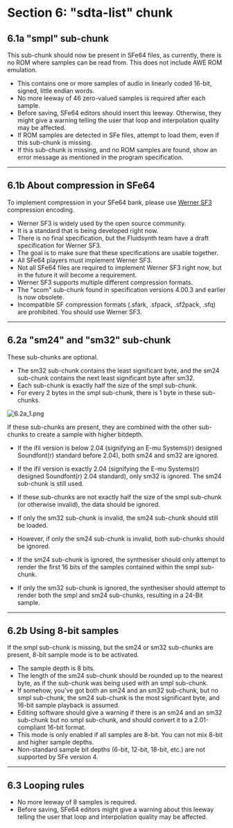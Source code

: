 # Section 6: "sdta-list" chunk

## 6.1a "smpl" sub-chunk

This sub-chunk should now be present in SFe64 files, as currently, there is no ROM where samples can be read from. This does not include AWE ROM emulation.

- This contains one or more samples of audio in linearly coded 16-bit, signed, little endian words.
- No more leeway of 46 zero-valued samples is required after each sample.
- Before saving, SFe64 editors should insert this leeway. Otherwise, they might give a warning telling the user that loop and interpolation quality may be affected.
- If ROM samples are detected in SFe files, attempt to load them, even if this sub-chunk is missing.
- If this sub-chunk is missing, and no ROM samples are found, show an error message as mentioned in the program specification.

* * *

## 6.1b About compression in SFe64

To implement compression in your SFe64 bank, please use [Werner SF3](https://github.com/FluidSynth/fluidsynth/wiki/SoundFont3Format) compression encoding.

- Werner SF3 is widely used by the open source community.
- It is a standard that is being developed right now.
- There is no final specification, but the Fluidsynth team have a draft specification for Werner SF3.
- The goal is to make sure that these specifications are usable together.
- All SFe64 players must implement Werner SF3.
- Not all SFe64 files are required to implement Werner SF3 right now, but in the future it will become a requirement.
- Werner SF3 supports multiple different compression formats.
- The "scom" sub-chunk found in specification versions 4.00.3 and earlier is now obsolete.
- Incompatible SF compression formats (.sfark, .sfpack, .sf2pack, .sfq) are prohibited. You should use Werner SF3.

* * *

## 6.2a "sm24" and "sm32" sub-chunk

These sub-chunks are optional.

- The sm32 sub-chunk contains the least significant byte, and the sm24 sub-chunk contains the next least significant byte after sm32.
- Each sub-chunk is exactly half the size of the smpl sub-chunk.
- For every 2 bytes in the smpl sub-chunk, there is 1 byte in these sub-chunks.

![6.2a_1.png](../../../_resources/6.2a_1.png)

If these sub-chunks are present, they are combined with the other sub-chunks to create a sample with higher bitdepth.

- If the ifil version is below 2.04 (signifying an E-mu Systems(r) designed Soundfont(r) standard before 2.04), both sm24 and sm32 are ignored.
    
- If the ifil version is exactly 2.04 (signifying the E-mu Systems(r) designed Soundfont(r) 2.04 standard), only sm32 is ignored. The sm24 sub-chunk is still used.
    
- If these sub-chunks are not exactly half the size of the smpl sub-chunk (or otherwise invalid), the data should be ignored.
    
- If only the sm32 sub-chunk is invalid, the sm24 sub-chunk should still be loaded.
    
- However, if only the sm24 sub-chunk is invalid, both sub-chunks should be ignored.
    
- If the sm24 sub-chunk is ignored, the synthesiser should only attempt to render the first 16 bits of the samples contained within the smpl sub-chunk.
    
- If only the sm32 sub-chunk is ignored, the synthesiser should attempt to render both the smpl and sm24 sub-chunks, resulting in a 24-Bit sample.
    

* * *

## 6.2b Using 8-bit samples

If the smpl sub-chunk is missing, but the sm24 or sm32 sub-chunks are present, 8-bit sample mode is to be activated.

- The sample depth is 8 bits.
- The length of the sm24 sub-chunk should be rounded up to the nearest byte, as if the sub-chunk was being used with an smpl sub-chunk.
- If somehow, you've got both an sm24 and an sm32 sub-chunk, but no smpl sub-chunk, the sm24 sub-chunk is the most significant byte, and 16-bit sample playback is assumed.
- Editing software should give a warning if there is an sm24 and an sm32 sub-chunk but no smpl sub-chunk, and should convert it to a 2.01-compliant 16-bit format.
- This mode is only enabled if all samples are 8-bit. You can not mix 8-bit and higher sample depths.
- Non-standard sample bit depths (6-bit, 12-bit, 18-bit, etc.) are not supported by SFe version 4.

* * *

## 6.3 Looping rules

- No more leeway of 8 samples is required.
- Before saving, SFe64 editors might give a warning about this leeway telling the user that loop and interpolation quality may be affected.